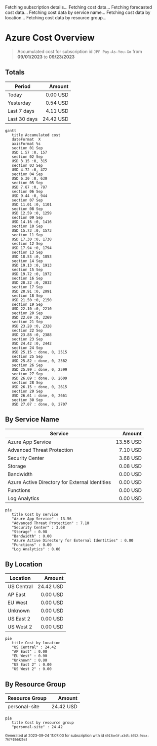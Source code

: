 Fetching subscription details...
Fetching cost data...
Fetching forecasted cost data...
Fetching cost data by service name...
Fetching cost data by location...
Fetching cost data by resource group...
# Azure Cost Overview

> Accumulated cost for subscription id `JPF Pay-As-You-Go` from **09/01/2023** to **09/23/2023**

## Totals

|Period|Amount|
|---|---:|
|Today|0.00 USD|
|Yesterday|0.54 USD|
|Last 7 days|4.11 USD|
|Last 30 days|24.42 USD|

```mermaid
gantt
   title Accumulated cost
   dateFormat  X
   axisFormat %s
   section 01 Sep
   USD 1.57 :0, 157
   section 02 Sep
   USD 3.15 :0, 315
   section 03 Sep
   USD 4.72 :0, 472
   section 04 Sep
   USD 6.30 :0, 630
   section 05 Sep
   USD 7.87 :0, 787
   section 06 Sep
   USD 9.44 :0, 944
   section 07 Sep
   USD 11.01 :0, 1101
   section 08 Sep
   USD 12.59 :0, 1259
   section 09 Sep
   USD 14.16 :0, 1416
   section 10 Sep
   USD 15.73 :0, 1573
   section 11 Sep
   USD 17.30 :0, 1730
   section 12 Sep
   USD 17.94 :0, 1794
   section 13 Sep
   USD 18.53 :0, 1853
   section 14 Sep
   USD 19.13 :0, 1913
   section 15 Sep
   USD 19.72 :0, 1972
   section 16 Sep
   USD 20.32 :0, 2032
   section 17 Sep
   USD 20.91 :0, 2091
   section 18 Sep
   USD 21.50 :0, 2150
   section 19 Sep
   USD 22.10 :0, 2210
   section 20 Sep
   USD 22.69 :0, 2269
   section 21 Sep
   USD 23.28 :0, 2328
   section 22 Sep
   USD 23.88 :0, 2388
   section 23 Sep
   USD 24.42 :0, 2442
   section 24 Sep
   USD 25.15 : done, 0, 2515
   section 25 Sep
   USD 25.82 : done, 0, 2582
   section 26 Sep
   USD 25.99 : done, 0, 2599
   section 27 Sep
   USD 26.09 : done, 0, 2609
   section 28 Sep
   USD 26.15 : done, 0, 2615
   section 29 Sep
   USD 26.61 : done, 0, 2661
   section 30 Sep
   USD 27.07 : done, 0, 2707
```

## By Service Name

|Service|Amount|
|---|---:|
|Azure App Service|13.56 USD|
|Advanced Threat Protection|7.10 USD|
|Security Center|3.68 USD|
|Storage|0.08 USD|
|Bandwidth|0.00 USD|
|Azure Active Directory for External Identities|0.00 USD|
|Functions|0.00 USD|
|Log Analytics|0.00 USD|

```mermaid
pie
   title Cost by service
   "Azure App Service" : 13.56
   "Advanced Threat Protection" : 7.10
   "Security Center" : 3.68
   "Storage" : 0.08
   "Bandwidth" : 0.00
   "Azure Active Directory for External Identities" : 0.00
   "Functions" : 0.00
   "Log Analytics" : 0.00
```

## By Location

|Location|Amount|
|---|---:|
|US Central|24.42 USD|
|AP East|0.00 USD|
|EU West|0.00 USD|
|Unknown|0.00 USD|
|US East 2|0.00 USD|
|US West 2|0.00 USD|

```mermaid
pie
   title Cost by location
   "US Central" : 24.42
   "AP East" : 0.00
   "EU West" : 0.00
   "Unknown" : 0.00
   "US East 2" : 0.00
   "US West 2" : 0.00
```

## By Resource Group

|Resource Group|Amount|
|---|---:|
|personal-site|24.42 USD|

```mermaid
pie
   title Cost by resource group
   "personal-site" : 24.42
```

<sup>Generated at 2023-09-24 11:07:00 for subscription with id `4913be3f-a345-4652-9bba-767418dd25e3`</sup>

